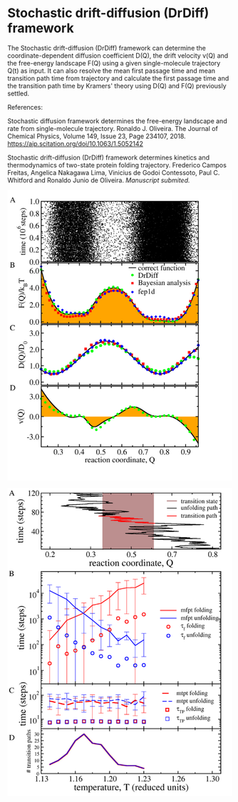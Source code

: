 # Stochastic drift-diffusion (DrDiff) framework
The Stochastic drift-diffusion (DrDiff) framework can determine the coordinate-dependent diffusion coefficient D(Q), the drift velocity v(Q) and the free-energy landscape F(Q) using a given single-molecule trajectory Q(t) as input. It can also resolve the mean first passage time and mean transition path time from trajectory and calculate the first passage time and the transition path time by Kramers' theory using D(Q) and F(Q) previously settled.

References:

Stochastic diffusion framework determines the free-energy landscape and rate from single-molecule trajectory. Ronaldo J. Oliveira. The Journal of Chemical Physics, Volume 149, Issue 23, Page 234107, 2018. 
https://aip.scitation.org/doi/10.1063/1.5052142

Stochastic drift-diffusion (DrDiff) framework determines kinetics and thermodynamics of two-state protein folding trajectory. Frederico Campos Freitas, Angelica Nakagawa Lima, Vinicius de Godoi Contessoto, Paul C. Whitford and Ronaldo Junio de Oliveira. <i> Manuscript submited. </i>

![Snapshot with transitions between two states, alongside the D(Q), F(Q) and v(Q) for prion protein (PrP) analysis.](https://github.com/ronaldolab/DrDiff/blob/master/figures/Part_Traj_F_D_Drift_x_v4.png)

![Fist passage and transition path times analyzes.](https://github.com/ronaldolab/DrDiff/blob/master/figures/Prion_tau_f_tp2_v7.png)
